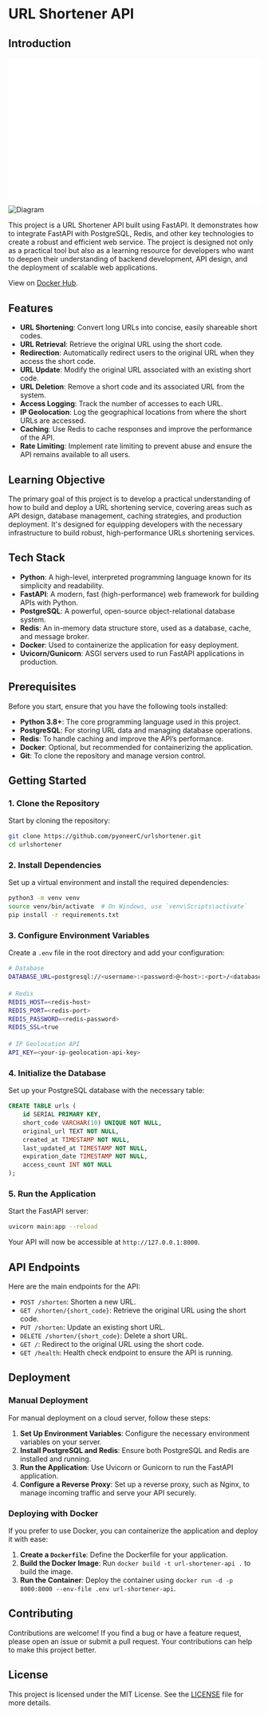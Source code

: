 # URL Shortener API

## Introduction

![Postman Demo](rsc/postman.gif)
![Diagram](rsc/architecturediagram.avif)


This project is a URL Shortener API built using FastAPI. It demonstrates how to integrate FastAPI with PostgreSQL, Redis, and other key technologies to create a robust and efficient web service. The project is designed not only as a practical tool but also as a learning resource for developers who want to deepen their understanding of backend development, API design, and the deployment of scalable web applications.

View  on [Docker Hub](https://hub.docker.com/repository/docker/maxcomperatore/blinklink/general).
## Features

- **URL Shortening**: Convert long URLs into concise, easily shareable short codes.
- **URL Retrieval**: Retrieve the original URL using the short code.
- **Redirection**: Automatically redirect users to the original URL when they access the short code.
- **URL Update**: Modify the original URL associated with an existing short code.
- **URL Deletion**: Remove a short code and its associated URL from the system.
- **Access Logging**: Track the number of accesses to each URL.
- **IP Geolocation**: Log the geographical locations from where the short URLs are accessed.
- **Caching**: Use Redis to cache responses and improve the performance of the API.
- **Rate Limiting**: Implement rate limiting to prevent abuse and ensure the API remains available to all users.

## Learning Objective

The primary goal of this project is
to develop a practical understanding of how to build and deploy a URL shortening service,
covering areas such as API design, database management, caching strategies, and production deployment.
It's designed for equipping developers with the necessary infrastructure to build robust,
high-performance URLs shortening services.

## Tech Stack

- **Python**: A high-level, interpreted programming language known for its simplicity and readability.
- **FastAPI**: A modern, fast (high-performance) web framework for building APIs with Python.
- **PostgreSQL**: A powerful, open-source object-relational database system.
- **Redis**: An in-memory data structure store, used as a database, cache, and message broker.
- **Docker**: Used to containerize the application for easy deployment.
- **Uvicorn/Gunicorn**: ASGI servers used to run FastAPI applications in production.

## Prerequisites

Before you start, ensure that you have the following tools installed:

- **Python 3.8+**: The core programming language used in this project.
- **PostgreSQL**: For storing URL data and managing database operations.
- **Redis**: To handle caching and improve the API’s performance.
- **Docker**: Optional, but recommended for containerizing the application.
- **Git**: To clone the repository and manage version control.

## Getting Started

### 1. Clone the Repository

Start by cloning the repository:

```bash
git clone https://github.com/pyoneerC/urlshortener.git
cd urlshortener
```

### 2. Install Dependencies

Set up a virtual environment and install the required dependencies:

```bash
python3 -m venv venv
source venv/bin/activate  # On Windows, use `venv\Scripts\activate`
pip install -r requirements.txt
```

### 3. Configure Environment Variables

Create a `.env` file in the root directory and add your configuration:

```bash
# Database
DATABASE_URL=postgresql://<username>:<password>@<host>:<port>/<database>

# Redis
REDIS_HOST=<redis-host>
REDIS_PORT=<redis-port>
REDIS_PASSWORD=<redis-password>
REDIS_SSL=true

# IP Geolocation API
API_KEY=<your-ip-geolocation-api-key>
```

### 4. Initialize the Database

Set up your PostgreSQL database with the necessary table:

```sql
CREATE TABLE urls (
    id SERIAL PRIMARY KEY,
    short_code VARCHAR(10) UNIQUE NOT NULL,
    original_url TEXT NOT NULL,
    created_at TIMESTAMP NOT NULL,
    last_updated_at TIMESTAMP NOT NULL,
    expiration_date TIMESTAMP NOT NULL,
    access_count INT NOT NULL
);
```

### 5. Run the Application

Start the FastAPI server:

```bash
uvicorn main:app --reload
```

Your API will now be accessible at `http://127.0.0.1:8000`.

## API Endpoints

Here are the main endpoints for the API:

- `POST /shorten`: Shorten a new URL.
- `GET /shorten/{short_code}`: Retrieve the original URL using the short code.
- `PUT /shorten`: Update an existing short URL.
- `DELETE /shorten/{short_code}`: Delete a short URL.
- `GET /`: Redirect to the original URL using the short code.
- `GET /health`: Health check endpoint to ensure the API is running.

## Deployment

### Manual Deployment

For manual deployment on a cloud server, follow these steps:

1. **Set Up Environment Variables**: Configure the necessary environment variables on your server.
2. **Install PostgreSQL and Redis**: Ensure both PostgreSQL and Redis are installed and running.
3. **Run the Application**: Use Uvicorn or Gunicorn to run the FastAPI application.
4. **Configure a Reverse Proxy**: Set up a reverse proxy, such as Nginx, to manage incoming traffic and serve your API securely.

### Deploying with Docker

If you prefer to use Docker, you can containerize the application and deploy it with ease:

1. **Create a `Dockerfile`**: Define the Dockerfile for your application.
2. **Build the Docker Image**: Run `docker build -t url-shortener-api .` to build the image.
3. **Run the Container**: Deploy the container using `docker run -d -p 8000:8000 --env-file .env url-shortener-api`.

## Contributing

Contributions are welcome! If you find a bug or have a feature request, please open an issue or submit a pull request. Your contributions can help to make this project better.

## License

This project is licensed under the MIT License. See the [LICENSE](LICENSE) file for more details.